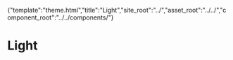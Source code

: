 {"template":"theme.html","title":"Light","site_root":"../","asset_root":"../../","component_root":"../../components/"}

# Light

<script>
	$(function() {
		$(".js-demo_carousel").carousel();
		$(".js-demo_checkbox").checkbox();
		$(".js-demo_dropdown").dropdown();
		
		$(".js-demo_number").number();
		
		$(".js-demo_pagination").pagination();
		
		$(".js-demo_range").range();
		
		$(".js-demo_tabs").tabs();
		$(".js-demo_tooltip").tooltip();
		$(".js-demo_upload").upload();
	});
</script>